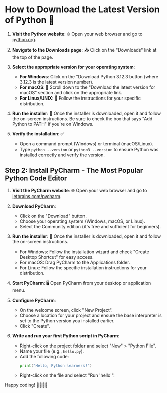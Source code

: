 # How to Download the Latest Version of Python 🐍

1. **Visit the Python website**: 🌐 Open your web browser and go to [python.org](https://www.python.org/).

2. **Navigate to the Downloads page**: 📥 Click on the "Downloads" link at the top of the page.

3. **Select the appropriate version for your operating system**:
    - **For Windows**:  Click on the "Download Python 3.12.3 button (where 3.12.3 is the latest version number).
    - **For macOS**: 🍏 Scroll down to the "Download the latest version for macOS" section and click on the appropriate link.
    - **For Linux/UNIX**: 🐧 Follow the instructions for your specific distribution.

4. **Run the installer**: 🚀 Once the installer is downloaded, open it and follow the on-screen instructions. Be sure to check the box that says "Add Python to PATH" if you're on Windows.

5. **Verify the installation**: ✅
    - Open a command prompt (Windows) or terminal (macOS/Linux).
    - Type `python --version` or `python3 --version` to ensure Python was installed correctly and verify the version.
  
## Step 2: Install PyCharm - The Most Popular Python Code Editor

1. **Visit the PyCharm website**: 🌐 Open your web browser and go to [jetbrains.com/pycharm](https://www.jetbrains.com/pycharm/).

2. **Download PyCharm**:
    - Click on the "Download" button.
    - Choose your operating system (Windows, macOS, or Linux).
    - Select the Community edition (it's free and sufficient for beginners).

3. **Run the installer**: 🚀 Once the installer is downloaded, open it and follow the on-screen instructions.
    - For Windows: Follow the installation wizard and check "Create Desktop Shortcut" for easy access.
    - For macOS: Drag PyCharm to the Applications folder.
    - For Linux: Follow the specific installation instructions for your distribution.

4. **Start PyCharm**: 🖥️ Open PyCharm from your desktop or application menu.

5. **Configure PyCharm**:
    - On the welcome screen, click "New Project".
    - Choose a location for your project and ensure the base interpreter is set to the Python version you installed earlier.
    - Click "Create".

6. **Write and run your first Python script in PyCharm**:
    - Right-click on the project folder and select "New" > "Python File".
    - Name your file (e.g., `hello.py`).
    - Add the following code:
      ```python
      print("Hello, Python learners!")
      ```
    - Right-click on the file and select "Run 'hello'".


Happy coding! 👩‍💻👨‍💻
